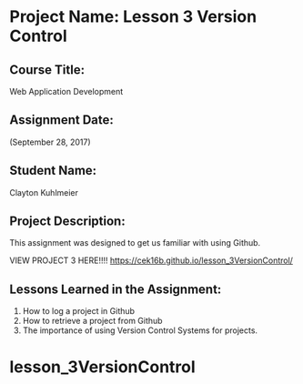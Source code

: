 # Project Name:  Lesson 3 Version Control


## Course Title:
Web Application Development

## Assignment Date:  
(September 28, 2017)

## Student Name:  
Clayton Kuhlmeier

## Project Description:
This assignment was designed to get us familiar with using Github.

VIEW PROJECT 3 HERE!!!!
https://cek16b.github.io/lesson_3VersionControl/

## Lessons Learned in the Assignment:
1. How to log a project in Github
2. How to retrieve a project from Github
3. The importance of using Version Control Systems for projects.

# lesson_3VersionControl

